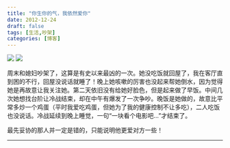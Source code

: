 ```yaml
---
title: "你生你的气，我依然爱你"
date: 2012-12-24
draft: false
tags: [生活,吵架]
categories: [博客]
---
```


![](/Content/attached/image/20121224/2orrb5co_krc.jpg) 
![](/Content/attached/image/20121224/2orrb5co_krc.jpg) 

周末和媳妇吵架了，这算是有史以来最凶的一次。她没吃饭就回屋了，我在客厅直到困的不行，回屋没说话就睡了！晚上她咳嗽的厉害也没起来帮她倒水，因为觉得她是再故意让我关注她。第二天依旧没有给她好脸色，但是起来做了早饭。中间几次她想找台阶让冷战结束，却在中午有爆发了一次争吵。晚饭是她做的，故意比平常多炒一个鸡蛋（平时我爱吃鸡蛋，但她为了我的健康控制不让多吃），二人吃饭也没说话。冷战延续到晚上睡觉，一句“一块看个电影吧...”才结束了。

最先妥协的那人并一定是错的，只能说明他更爱对方一些！
 
- - -
 